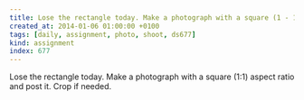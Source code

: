 ```yaml
---
title: Lose the rectangle today. Make a photograph with a square (1 - 1) aspect ratio and post it. Crop if needed.
created_at: 2014-01-06 01:00:00 +0100
tags: [daily, assignment, photo, shoot, ds677]
kind: assignment
index: 677
---
```


Lose the rectangle today. Make a photograph with a square (1:1) aspect ratio and post it. Crop if needed.

